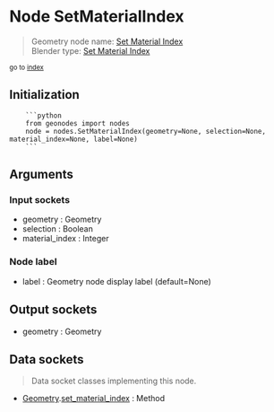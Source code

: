 
# Node SetMaterialIndex

> Geometry node name: [Set Material Index](https://docs.blender.org/manual/en/latest/modeling/geometry_nodes/material/set_material_index.html)<br>
  Blender type: [Set Material Index](https://docs.blender.org/api/current/bpy.types.GeometryNodeSetMaterialIndex.html)
  
<sub>go to [index](/docs/index.md)</sub>

Initialization
--------------
        
        ```python
        from geonodes import nodes
        node = nodes.SetMaterialIndex(geometry=None, selection=None, material_index=None, label=None)
        ```



## Arguments


### Input sockets

- geometry : Geometry
- selection : Boolean
- material_index : Integer

### Node label

- label : Geometry node display label (default=None)

## Output sockets

- geometry : Geometry

## Data sockets

> Data socket classes implementing this node.
  
  
- [Geometry](/docs/sockets/Geometry.md).[set_material_index](/docs/sockets/Geometry.md#set_material_index) : Method
  
